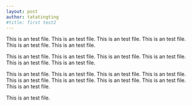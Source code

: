 ```yaml
---
layout: post
author: tatatingting
#title: first test2
---
```

This is an test file. This is an test file. This is an test file. This is an test file. This is an test file. This is an test file. 

This is an test file. This is an test file. This is an test file. This is an test file. This is an test file. This is an test file. 

This is an test file. This is an test file. This is an test file. This is an test file. This is an test file. This is an test file. This is an test file. This is an test file. This is an test file. 

This is an test file. 